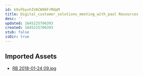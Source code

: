```yaml
---
id: k9vFbyvhIVACW96FrMdpM
title: Digital_customer_solutions_meeting_with_paul Resources
desc: ''
updated: 1645225706393
created: 1645225706393
stub: false
isDir: true
---
```

## Imported Assets
- [RB 2018-01-24 09.jpg](/assets/rb-2018-01-24-09.jpg)
